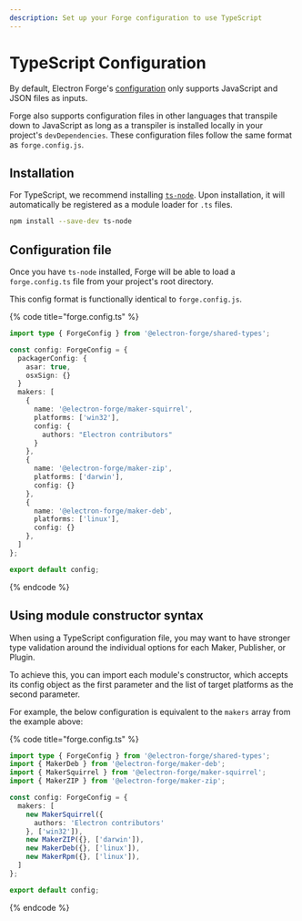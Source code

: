 ```yaml
---
description: Set up your Forge configuration to use TypeScript
---
```


# TypeScript Configuration

By default, Electron Forge's [configuration](./configuration.md) only supports JavaScript and JSON files as inputs.

Forge also supports configuration files in other languages that transpile down to JavaScript as long as a transpiler is installed locally in your project's `devDependencies`. These configuration files follow the same format as `forge.config.js`.

## Installation

For TypeScript, we recommend installing [`ts-node`](https://github.com/TypeStrong/ts-node). Upon installation, it will automatically be registered as a module loader for `.ts` files.

```bash
npm install --save-dev ts-node
```

## Configuration file

Once you have `ts-node` installed, Forge will be able to load a `forge.config.ts` file from your project's root directory.

This config format is functionally identical to `forge.config.js`.

{% code title="forge.config.ts" %}
```typescript
import type { ForgeConfig } from '@electron-forge/shared-types';

const config: ForgeConfig = {
  packagerConfig: {
    asar: true,
    osxSign: {}
  }
  makers: [
    {
      name: '@electron-forge/maker-squirrel',
      platforms: ['win32'],
      config: {
        authors: "Electron contributors"
      }
    },
    {
      name: '@electron-forge/maker-zip',
      platforms: ['darwin'],
      config: {}
    },
    {
      name: '@electron-forge/maker-deb',
      platforms: ['linux'],
      config: {}
    },
  ]
};

export default config;
```
{% endcode %}

## Using module constructor syntax

When using a TypeScript configuration file, you may want to have stronger type validation around the individual options for each Maker, Publisher, or Plugin.

To achieve this, you can import each module's constructor, which accepts its config object as the first parameter and the list of target platforms as the second parameter.

For example, the below configuration is equivalent to the `makers` array from the example above:

{% code title="forge.config.ts" %}
```typescript
import type { ForgeConfig } from '@electron-forge/shared-types';
import { MakerDeb } from '@electron-forge/maker-deb';
import { MakerSquirrel } from '@electron-forge/maker-squirrel';
import { MakerZIP } from '@electron-forge/maker-zip';

const config: ForgeConfig = {
  makers: [
    new MakerSquirrel({
      authors: 'Electron contributors'
    }, ['win32']),
    new MakerZIP({}, ['darwin']),
    new MakerDeb({}, ['linux']),
    new MakerRpm({}, ['linux']),
  ]
};

export default config;
```
{% endcode %}
